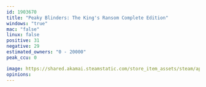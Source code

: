 ```yaml
---
id: 1903670
title: "Peaky Blinders: The King's Ransom Complete Edition"
windows: "true"
mac: "false"
linux: false
positive: 31
negative: 29
estimated_owners: "0 - 20000"
peak_ccu: 0

image: https://shared.akamai.steamstatic.com/store_item_assets/steam/apps/1903670/header.jpg?t=1698913073
opinions:
---
```

